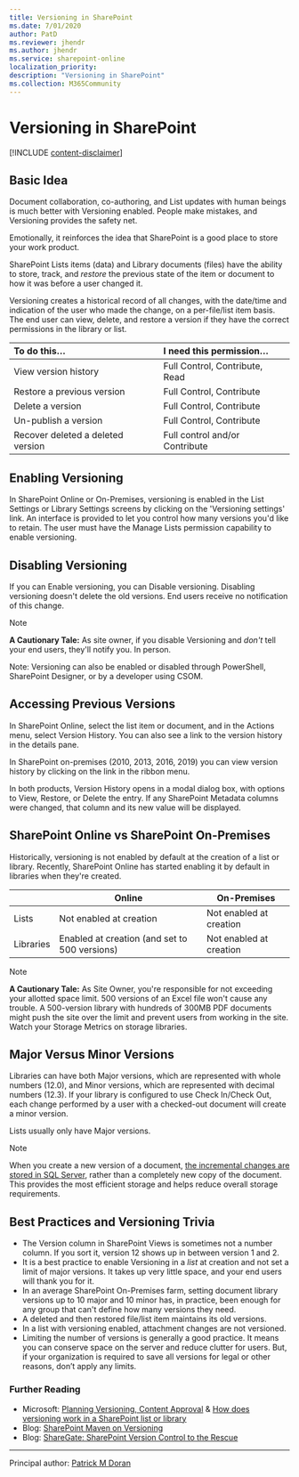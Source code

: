 ```yaml
---
title: Versioning in SharePoint
ms.date: 7/01/2020
author: PatD
ms.reviewer: jhendr
ms.author: jhendr
ms.service: sharepoint-online
localization_priority: 
description: "Versioning in SharePoint"
ms.collection: M365Community
---
```


# Versioning in SharePoint

[!INCLUDE [content-disclaimer](includes/content-disclaimer.md)]

## Basic Idea

Document collaboration, co-authoring, and List updates with human beings is much better with Versioning enabled. People make mistakes, and Versioning provides the safety net.

Emotionally, it reinforces the idea that SharePoint is a good place to store your work product.

SharePoint Lists items (data) and Library documents (files) have the ability to store, track, and *restore* the previous state of the item or document to how it was before a user changed it.

Versioning creates a historical record of all changes, with the date/time and indication of the user who made the change, on a per-file/list item basis. The end user can view, delete, and restore a version if they have the correct permissions in the library or list.


| To do this… | I need this permission… |
|:-----|:-----|
| View version history | Full Control, Contribute, Read |
| Restore a previous version | Full Control, Contribute |
| Delete a version | Full Control, Contribute |
| Un-publish a version | Full Control, Contribute |
| Recover deleted a deleted version | Full control and/or Contribute |

## Enabling Versioning

In SharePoint Online or On-Premises, versioning is enabled in the List Settings or Library Settings screens by clicking on the 'Versioning settings' link.  An interface is provided to let you control how many versions you'd like to retain. The user must have the Manage Lists permission capability to enable versioning.

## Disabling Versioning

If you can Enable versioning, you can Disable versioning. Disabling versioning doesn't delete the old versions. End users receive no notification of this change.

> [!Note]
> **A Cautionary Tale:**  As site owner, if you disable Versioning and *don't* tell your end users, they'll notify you. In person.

Note: Versioning can also be enabled or disabled through PowerShell, SharePoint Designer, or by a developer using CSOM.

## Accessing Previous Versions

In SharePoint Online, select the list item or document, and in the Actions menu, select Version History.  You can also see a link to the version history in the details pane.

In SharePoint on-premises (2010, 2013, 2016, 2019) you can view version history by clicking on the link in the ribbon menu.

In both products, Version History opens in a modal dialog box, with options to View, Restore, or Delete the entry. If any SharePoint Metadata columns were changed, that column and its new value will be displayed.

## SharePoint Online vs SharePoint On-Premises

Historically, versioning is not enabled by default at the creation of a list or library.  Recently, SharePoint Online has started enabling it by default in libraries when they're created.

|            | Online                 | On-Premises             |
| ----------| ---------------------- | ---------------------- |
| Lists     | Not enabled at creation | Not enabled at creation |
| Libraries  | Enabled at creation (and set to 500 versions)   | Not enabled at creation |

> [!Note]
> **A Cautionary Tale:**
> As Site Owner, you're responsible for not exceeding your allotted space limit. 500 versions of an Excel file won't cause any trouble.  A 500-version library with hundreds of  300MB PDF documents might push the site over the limit and prevent users from working in the site.  Watch your Storage Metrics on storage libraries.

## Major Versus Minor Versions

Libraries can have both Major versions, which are represented with whole numbers (12.0), and Minor versions, which are represented with decimal numbers (12.3). If your library is configured to use Check In/Check Out, each change performed by a user with a checked-out document will create a minor version.

Lists usually only have Major versions.

> [!NOTE]
> When you create a new version of a document, [the incremental changes are stored in SQL Server](https://docs.microsoft.com/sql/relational-databases/track-changes/about-change-data-capture-sql-server?view=sql-server-2017), rather than a completely new copy of the document. This provides the most efficient storage and helps reduce overall storage requirements.

## Best Practices and Versioning Trivia

* The Version column in SharePoint Views is sometimes not a number column. If you sort it, version 12 shows up in between version 1 and 2.
* It is a best practice to enable Versioning in a *list* at creation and not set a limit of major versions. It takes up very little space, and your end users will thank you for it.
* In an average SharePoint On-Premises farm, setting document library versions up to 10 major and 10 minor has, in practice, been enough for any group that can't define how many versions they need.
* A deleted and then restored file/list item maintains its old versions.
* In a list with versioning enabled, attachment changes are not versioned.
* Limiting the number of versions is generally a good practice. It means you can conserve space on the server and reduce clutter for users. But, if your organization is required to save all versions for legal or other reasons, don’t apply any limits.

### Further Reading

* Microsoft: [Planning Versioning, Content Approval](https://docs.microsoft.com/sharepoint/governance/versioning-content-approval-and-check-out-planning) & [How does versioning work in a SharePoint list or library](https://support.office.com/article/how-does-versioning-work-in-a-sharepoint-list-or-library-0f6cd105-974f-44a4-aadb-43ac5bdfd247)
* Blog: [SharePoint Maven on Versioning](https://sharepointmaven.com/5-ways-users-can-benefit-versioning-sharepoint/)
* Blog: [ShareGate: SharePoint Version Control to the Rescue](https://sharegate.com/blog/sharepoint-version-control)

---

Principal author: [Patrick M Doran](https://www.linkedin.com/in/patrickdoran/)

